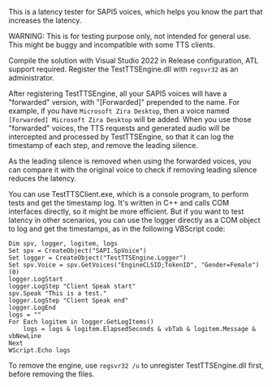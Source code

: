 This is a latency tester for SAPI5 voices, which helps you know the part that increases the latency.

WARNING: This is for testing purpose only, not intended for general use. This might be buggy and incompatible with some TTS clients.

Compile the solution with Visual Studio 2022 in Release configuration, ATL support required. Register the TestTTSEngine.dll with `regsvr32` as an administrator.

After registering TestTTSEngine, all your SAPI5 voices will have a "forwarded" version, with "[Forwarded]" prepended to the name. For example, if you have `Microsoft Zira Desktop`, then a voice named `[Forwarded] Microsoft Zira Desktop` will be added. When you use those "forwarded" voices, the TTS requests and generated audio will be intercepted and processed by TestTTSEngine, so that it can log the timestamp of each step, and remove the leading silence.

As the leading silence is removed when using the forwarded voices, you can compare it with the original voice to check if removing leading silence reduces the latency.

You can use TestTTSClient.exe, which is a console program, to perform tests and get the timestamp log. It's written in C++ and calls COM interfaces directly, so it might be more efficient. But if you want to test latency in other scenarios, you can use the logger directly as a COM object to log and get the timestamps, as in the following VBScript code:

``` vbscript
Dim spv, logger, logitem, logs
Set spv = CreateObject("SAPI.SpVoice")
Set logger = CreateObject("TestTTSEngine.Logger")
Set spv.Voice = spv.GetVoices("EngineCLSID;TokenID", "Gender=Female")(0)
logger.LogStart
logger.LogStep "Client Speak start"
spv.Speak "This is a test."
logger.LogStep "Client Speak end"
logger.LogEnd
logs = ""
For Each logitem in logger.GetLogItems()
    logs = logs & logitem.ElapsedSeconds & vbTab & logitem.Message & vbNewLine
Next
WScript.Echo logs
```

To remove the engine, use `regsvr32 /u` to unregister TestTTSEngine.dll first, before removing the files.